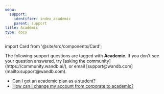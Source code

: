 ```yaml
---
menu:
  support:
    identifier: index_academic
    parent: support
title: Academic
type: docs
---
```


import Card from '@site/src/components/Card';

<Card className="card-support-index">
  <p>The following support questions are tagged with <b>Academic</b>. If you don't see 
your question answered, try [asking the community](https://community.wandb.ai/), 
or email [support@wandb.com](mailto:support@wandb.com).</p>
</Card>

- [Can I get an academic plan as a student?](academic_plan_student.md)
- [How can I change my account from corporate to academic?](change_account_from_corporate_academic.md)